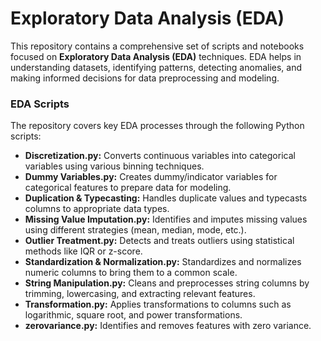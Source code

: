 # Exploratory Data Analysis (EDA)

This repository contains a comprehensive set of scripts and notebooks focused on **Exploratory Data Analysis (EDA)** techniques. EDA helps in understanding datasets, identifying patterns, detecting anomalies, and making informed decisions for data preprocessing and modeling.

### EDA Scripts

The repository covers key EDA processes through the following Python scripts:

* **Discretization.py:** Converts continuous variables into categorical variables using various binning techniques.
* **Dummy Variables.py:** Creates dummy/indicator variables for categorical features to prepare data for modeling.
* **Duplication & Typecasting:** Handles duplicate values and typecasts columns to appropriate data types.
* **Missing Value Imputation.py:** Identifies and imputes missing values using different strategies (mean, median, mode, etc.).
* **Outlier Treatment.py:** Detects and treats outliers using statistical methods like IQR or z-score.
* **Standardization & Normalization.py:** Standardizes and normalizes numeric columns to bring them to a common scale.
* **String Manipulation.py:** Cleans and preprocesses string columns by trimming, lowercasing, and extracting relevant features.
* **Transformation.py:** Applies transformations to columns such as logarithmic, square root, and power transformations.
* **zerovariance.py:** Identifies and removes features with zero variance.
